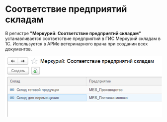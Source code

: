 # Соответствие предприятий складам

В регистре **"Меркурий: Соответствие предприятий складам"** устанавливается соответствие предприятий в ГИС Меркурий складам в 1С. Используется в АРМе ветеринарного врача при создании всех документов.

[![1][1]][1]

[1]: CorrespondencesOfEnterprisesWithWarehouses.assets/1.png
